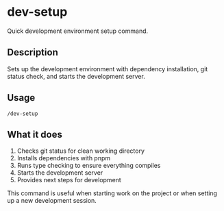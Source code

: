 # dev-setup

Quick development environment setup command.

## Description
Sets up the development environment with dependency installation, git status check, and starts the development server.

## Usage
```
/dev-setup
```

## What it does
1. Checks git status for clean working directory
2. Installs dependencies with pnpm
3. Runs type checking to ensure everything compiles
4. Starts the development server
5. Provides next steps for development

This command is useful when starting work on the project or when setting up a new development session.